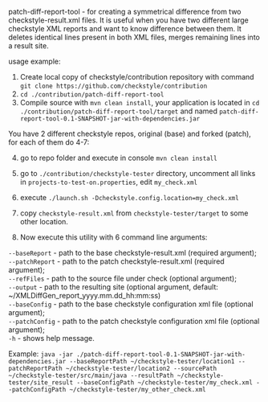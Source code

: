 patch-diff-report-tool - for creating a symmetrical difference from two checkstyle-result.xml files. It is useful when you have two different large checkstyle XML reports and want to know difference between them. It deletes identical lines present in both XML files, merges remaining lines into a result site.

usage example:

1) Create local copy of checkstyle/contribution repository with command `git clone https://github.com/checkstyle/contribution`<br/>
2) `cd ./contribution/patch-diff-report-tool`<br/>
3) Compile source with `mvn clean install`, your application is located in `cd ./contribution/patch-diff-report-tool/target` and named `patch-diff-report-tool-0.1-SNAPSHOT-jar-with-dependencies.jar`<br/>

You have 2 different checkstyle repos, original (base) and forked (patch), for each of them do 4-7:

4) go to repo folder and execute in console `mvn clean install` <br/>
5) go to `./contribution/checkstyle-tester` directory, uncomment all links in `projects-to-test-on.properties`, edit `my_check.xml`<br/>
6) execute `./launch.sh -Dcheckstyle.config.location=my_check.xml`<br/>
7) copy `checkstyle-result.xml` from `checkstyle-tester/target` to some other location.<br/>

8) Now execute this utility with 6 command line arguments:<br/>

`--baseReport` - path to the base checkstyle-result.xml (required argument);<br/>
`--patchReport` - path to the patch checkstyle-result.xml (required argument);<br/>
`--refFiles` - path to the source file under check (optional argument);<br/>
`--output` - path to the resulting site (optional argument, default: ~/XMLDiffGen_report_yyyy.mm.dd_hh:mm:ss)<br/>
`--baseConfig` - path to the base checkstyle configuration xml file (optional argument);<br/>
`--patchConfig` - path to the patch checkstyle configuration xml file (optional argument);<br/>
`-h` - shows help message.<br/>



Example:
`java -jar ./patch-diff-report-tool-0.1-SNAPSHOT-jar-with-dependencies.jar --baseReportPath ~/checkstyle-tester/location1 --patchReportPath ~/checkstyle-tester/location2 --sourcePath ~/checkstyle-tester/src/main/java --resultPath ~/checkstyle-tester/site_result --baseConfigPath ~/checkstyle-tester/my_check.xml --patchConfigPath ~/checkstyle-tester/my_other_check.xml`
